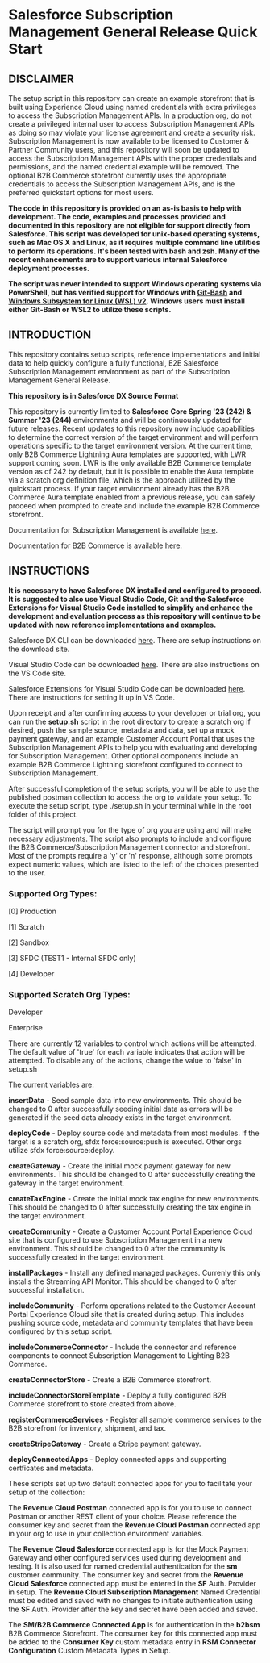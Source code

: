 # **Salesforce Subscription Management General Release Quick Start**
## **DISCLAIMER**
The setup script in this repository can create an example storefront that is built using Experience Cloud using named credentials with extra privileges to access the Subscription Management APIs. In a production org, do not create a privileged internal user to access Subscription Management APIs as doing so may violate your license agreement and create a security risk.  Subscription Management is now available to be licensed to Customer & Partner Community users, and this repository will soon be updated to access the Subscription Management APIs with the proper credentials and permissions, and the named credential example will be removed.  The optional B2B Commerce storefront currently uses the appropriate credentials to access the Subscription Management APIs, and is the preferred quickstart options for most users.

**The code in this repository is provided on an as-is basis to help with development. The code, examples and processes provided and documented in this repository are not eligible for support directly from Salesforce. This script was developed for unix-based operating systems, such as Mac OS X and Linux, as it requires multiple command line utilities to perform its operations.  It's been tested with bash and zsh.  Many of the recent enhancements are to support various internal Salesforce deployment processes.**

**The script was never intended to support Windows operating systems via PowerShell, but has verified support for Windows with [Git-Bash](https://gitforwindows.org) and [Windows Subsystem for Linux (WSL) v2](https://learn.microsoft.com/en-us/windows/wsl/install). Windows users must install either Git-Bash or WSL2 to utilize these scripts.**
## **INTRODUCTION**

This repository contains setup scripts, reference implementations and initial data to help quickly configure a fully functional, E2E Salesforce Subscription Management environment as part of the Subscription Management General Release.

**This repository is in Salesforce DX Source Format**

This repository is currently limited to **Salesforce Core Spring '23 (242) & Summer '23 (244)** environments and will be continuously updated for future releases.  Recent updates to this repository now include capabilities to determine the correct version of the target environment and will perform operations specific to the target environment version.  At the current time, only B2B Commerce Lightning Aura templates are supported, with LWR support coming soon.  LWR is the only available B2B Commerce template version as of 242 by default, but it is possible to enable the Aura template via a scratch org definition file, which is the approach utilized by the quickstart process.  If your target environment already has the B2B Commerce Aura template enabled from a previous release, you can safely proceed when prompted to create and include the example B2B Commerce storefront.

Documentation for Subscription Management is available [here](https://developer.salesforce.com/docs/revenue/subscription-management/overview).

Documentation for B2B Commerce is available [here](https://developer.salesforce.com/docs/atlas.en-us.b2b_b2c_comm_dev.meta/b2b_b2c_comm_dev/b2b_b2c_comm_dev_guide.htm).

## **INSTRUCTIONS**

**It is necessary to have Salesforce DX installed and configured to proceed. It is suggested to also use Visual Studio Code, Git and the Salesforce Extensions for Visual Studio Code installed to simplify and enhance the development and evaluation process as this repository will continue to be updated with new reference implementations and examples.**

Salesforce DX CLI can be downloaded [here](https://developer.salesforce.com/docs/atlas.en-us.sfdx_setup.meta/sfdx_setup/sfdx_setup_install_cli.htm).     There are setup instructions on the download site.

Visual Studio Code can be downloaded [here](https://code.visualstudio.com/download). There are also instructions on the VS Code site.

Salesforce Extensions for Visual Studio Code can be downloaded [here](https://developer.salesforce.com/tools/vscode).  There are instructions for setting it up in VS Code.

Upon receipt and after confirming access to your developer or trial org, you can run the **setup.sh** script in the root directory to create a scratch org if desired, push the sample source, metadata and data, set up a mock payment gateway, and an example Customer Account Portal that uses the Subscription Management APIs to help you with evaluating and developing for Subscription Management.  Other optional components include an example B2B Commerce Lightning storefront configured to connect to Subscription Management.

After successful completion of the setup scripts, you will be able to use the published postman collection to access the org to validate your setup. To execute the setup script, type ./setup.sh in your terminal while in the root folder of this project.  

The script will prompt you for the type of org you are using and will make necessary adjustments. The script also prompts to include and configure the B2B Commerce/Subscription Management connector and storefront.  Most of the prompts require a 'y' or 'n' response, although some prompts expect numeric values, which are listed to the left of the choices presented to the user.

### Supported Org Types:
[0] Production

[1] Scratch

[2] Sandbox

[3] SFDC (TEST1 - Internal SFDC only)

[4] Developer
### Supported Scratch Org Types:
Developer

Enterprise

There are currently 12 variables to control which actions will be attempted.  The default value of 'true' for each variable indicates that action will be attempted.  To disable any of the actions, change the value to 'false' in setup.sh

The current variables are:

**insertData** - Seed sample data into new environments.  This should be changed to 0 after successfully seeding initial data as errors will be generated if the seed data already exists in the target environment.

**deployCode** - Deploy source code and metadata from most modules.  If the target is a scratch org, sfdx force:source:push is executed.  Other orgs utilize sfdx force:source:deploy.

**createGateway** - Create the initial mock payment gateway for new environments.  This should be changed to 0 after successfully creating the gateway in the target environment.

**createTaxEngine** - Create the initial mock tax engine for new environments.  This should be changed to 0 after successfully creating the tax engine in the target environment.

**createCommunity** - Create a Customer Account Portal Experience Cloud site that is configured to use Subscription Management in a new environment.  This should be changed to 0 after the community is successfully created in the target environment.

**installPackages** - Install any defined managed packages.  Currenly this only installs the Streaming API Monitor.  This should be changed to 0 after successful installation.

**includeCommunity** - Perform operations related to the Customer Account Portal Experience Cloud site that is created during setup.  This includes pushing source code, metadata and community templates that have been configured by this setup script.

**includeCommerceConnector** - Include the connector and reference components to connect Subscription Management to Lighting B2B Commerce.

**createConnectorStore** - Create a B2B Commerce storefront.

**includeConnectorStoreTemplate** - Deploy a fully configured B2B Commerce storefront to store created from above.

**registerCommerceServices** - Register all sample commerce services to the B2B storefront for inventory, shipment, and tax. 

**createStripeGateway** - Create a Stripe payment gateway. 

**deployConnectedApps** - Deploy connected apps and supporting certficates and metadata. 

These scripts set up two default connected apps for you to facilitate your setup of the collection:  

The **Revenue Cloud Postman** connected app is for you to use to connect Postman or another REST client of your choice.  Please reference the consumer key and secret from the **Revenue Cloud Postman** connected app in your org to use in your collection environment variables.

The **Revenue Cloud Salesforce** connected app is for the Mock Payment Gateway and other configured services used during development and testing.  It is also used for named credential authentication for the **sm** customer community.  The consumer key and secret from the **Revenue Cloud Salesforce** connected app must be entered in the **SF** Auth. Provider in setup.  The **Revenue Cloud Subscription Management** Named Credential must be edited and saved with no changes to initiate authentication using the **SF** Auth. Provider after the key and secret have been added and saved.

The **SM/B2B Commerce Connected App** is for authentication in the **b2bsm** B2B Commerce Storefront.  The consumer key for this connected app must be added to the **Consumer Key** custom metadata entry in **RSM Connector Configuration** Custom Metadata Types in Setup.
